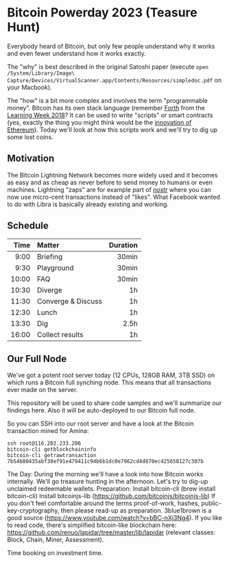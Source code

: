 # Bitcoin Powerday 2023 (Teasure Hunt)

Everybody heard of Bitcoin,
but only few people understand why it works
and even fewer understand how it works exactly.

The "why" is best described in the original Satoshi paper
(execute `open /System/Library/Image\ Capture/Devices/VirtualScanner.app/Contents/Resources/simpledoc.pdf` on your Macbook).

The "how" is a bit more complex and involves the term "programmable money".
Bitcoin has its own stack language (remember [Forth](https://skilldrick.github.io/easyforth/)
from the [Learning Week 2018](https://docs.google.com/presentation/d/1cbnBvq3aTNqF0G6TLURtrfP20-L-in0p-7Oaq-_F3-k/edit#slide=id.g44204a8dda_0_0)?
It can be used to write "scripts" or smart contracts
(yes, exactly the thing you might think would be the [innovation of Ethereum](https://ethereum.org/en/developers/docs/smart-contracts/)).
Today we'll look at how this scripts work and we'll try to dig up some lost coins.

## Motivation

The Bitcoin Lightning Network becomes more widely used and
it becomes as easy and as cheap as never before to send money to humans or even machines.
Lightning "zaps" are for example part of [_nostr_](https://github.com/nostr-protocol/nips/blob/master/57.md)
where you can now use micro-cent transactions instead of "likes". What Facebook wanted to do with Libra
is basically already existing and working.

## Schedule

|  Time | Matter                   | Duration |
| ----: | :----------------------- | -------: |
|  9:00 | Briefing                 |    30min |
|  9:30 | Playground               |    30min |
| 10:00 | FAQ                      |    30min |
| 10:30 | Diverge                  |       1h |
| 11:30 | Converge & Discuss       |       1h |
| 12:30 | Lunch                    |       1h |
| 13:30 | Dig                      |     2.5h |
| 16:00 | Collect results          |       1h |

## Our Full Node

We've got a potent root server today (12 CPUs, 128GB RAM, 3TB SSD)
on which runs a Bitcoin full synching node. This means that all transactions ever
made on the server.

This repository will be used to share code samples
and we'll summarize our findings here. Also it will be auto-deployed to
our Bitcoin full node.

So you can SSH into our root server and have a look at the Bitcoin transaction
mined for Amina:

```
ssh root@116.202.233.206
bitcoin-cli getblockchaininfo
bitcoin-cli getrawtransaction 7b54b80435abf38ef91e479411c94b6b1dc0e7962cd4d870ec425658127c307b
```



The Day:
During the morning we'll have a look into how Bitcoin works internally.
We'll go treasure hunting in the afternoon. Let's try to dig-up unclaimed redeemable wallets.
Preparation:
Install bitcoin-cli (brew install bitcoin-cli)
Install bitcoinjs-lib (https://github.com/bitcoinjs/bitcoinjs-lib)
If you don't feel comfortable around the terms proof-of-work, hashes, public-key-cryptography, then please read-up as preparation. 3blue1brown is a good source (https://www.youtube.com/watch?v=bBC-nXj3Ng4). If you like to read code, there's simplified bitcoin-like blockchain here: https://github.com/renuo/lapidar/tree/master/lib/lapidar (relevant classes: Block, Chain, Miner, Assessment).

Time booking on investment time.
